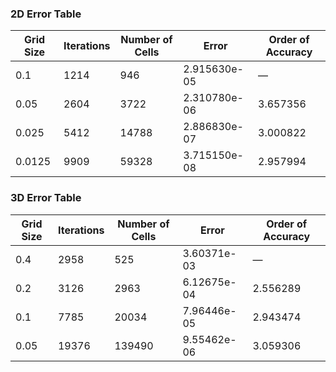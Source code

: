### 2D Error Table

| Grid Size | Iterations | Number of Cells | Error  | Order of Accuracy |
| ------------- | ---------- | --------------- | ------------ | ---------------------- |
| 0.1           | 1214       | 946             | 2.915630e-05 | —                  |
| 0.05          | 2604       | 3722            | 2.310780e-06 | 3.657356               |
| 0.025         | 5412       | 14788        | 2.886830e-07 | 3.000822               |
| 0.0125        | 9909       | 59328       | 3.715150e-08 | 2.957994               |

### 3D Error Table

| Grid Size | Iterations | Number of Cells | Error         | Order of Accuracy |
| ------------- | ---------- | --------------- | ------------------- | ---------------------- |
| 0.4           | 2958       | 525             | 3.60371e-03         | —                 |
| 0.2           | 3126       | 2963            | 6.12675e-04         | 2.556289               |
| 0.1           | 7785       | 20034           | 7.96446e-05         | 2.943474               |
| 0.05          | 19376      | 139490          | 9.55462e-06 | 3.059306               |

